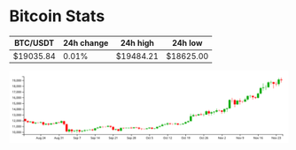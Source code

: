 # Bitcoin Stats

BTC/USDT|24h change|24h high|24h low|
|---|---|---|---|
|$19035.84|0.01%|$19484.21|$18625.00|

<img src="./chart.svg">
